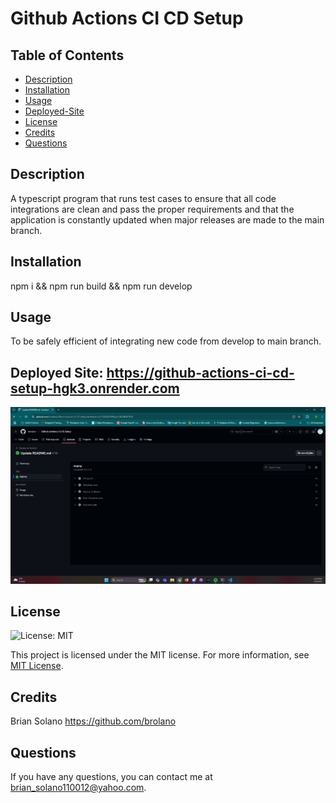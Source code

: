# Github Actions CI CD Setup

## Table of Contents
- [Description](#description)
- [Installation](#installation)
- [Usage](#usage)
- [Deployed-Site](#deployed-site)
- [License](#license)
- [Credits](#credits)
- [Questions](#questions)

## Description
A typescript program that runs test cases to ensure that all code integrations are clean and pass the proper requirements and that the application is constantly updated when major releases are made to the main branch.

## Installation
npm i && npm run build && npm run develop 

## Usage
To be safely efficient of integrating new code from develop to main branch.

## Deployed Site: https://github-actions-ci-cd-setup-hgk3.onrender.com

![Deployed Link](screenshot.png)




## License
![License: MIT](https://img.shields.io/badge/License-MIT-yellow.svg)

This project is licensed under the MIT license. For more information, see [MIT License](https://opensource.org/licenses/MIT).



## Credits
Brian Solano https://github.com/brolano

## Questions
If you have any questions, you can contact me at [brian_solano110012@yahoo.com](mailto:brian_solano110012@yahoo.com).
